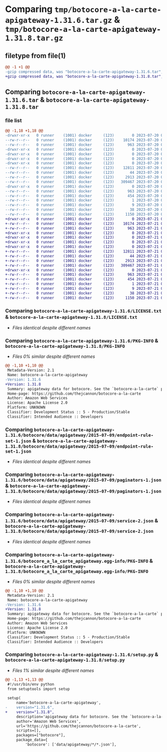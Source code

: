 # Comparing `tmp/botocore-a-la-carte-apigateway-1.31.6.tar.gz` & `tmp/botocore-a-la-carte-apigateway-1.31.8.tar.gz`

## filetype from file(1)

```diff
@@ -1 +1 @@
-gzip compressed data, was "botocore-a-la-carte-apigateway-1.31.6.tar", last modified: Thu Jul 20 01:20:04 2023, max compression
+gzip compressed data, was "botocore-a-la-carte-apigateway-1.31.8.tar", last modified: Fri Jul 21 01:21:12 2023, max compression
```

## Comparing `botocore-a-la-carte-apigateway-1.31.6.tar` & `botocore-a-la-carte-apigateway-1.31.8.tar`

### file list

```diff
@@ -1,18 +1,18 @@
-drwxr-xr-x   0 runner    (1001) docker     (123)        0 2023-07-20 01:20:04.382553 botocore-a-la-carte-apigateway-1.31.6/
--rw-r--r--   0 runner    (1001) docker     (123)    10174 2023-07-20 01:20:04.000000 botocore-a-la-carte-apigateway-1.31.6/LICENSE.txt
--rw-r--r--   0 runner    (1001) docker     (123)      963 2023-07-20 01:20:04.382553 botocore-a-la-carte-apigateway-1.31.6/PKG-INFO
-drwxr-xr-x   0 runner    (1001) docker     (123)        0 2023-07-20 01:20:04.378553 botocore-a-la-carte-apigateway-1.31.6/botocore/
-drwxr-xr-x   0 runner    (1001) docker     (123)        0 2023-07-20 01:20:04.378553 botocore-a-la-carte-apigateway-1.31.6/botocore/data/
-drwxr-xr-x   0 runner    (1001) docker     (123)        0 2023-07-20 01:20:04.378553 botocore-a-la-carte-apigateway-1.31.6/botocore/data/apigateway/
-drwxr-xr-x   0 runner    (1001) docker     (123)        0 2023-07-20 01:20:04.378553 botocore-a-la-carte-apigateway-1.31.6/botocore/data/apigateway/2015-07-09/
--rw-r--r--   0 runner    (1001) docker     (123)    12811 2023-07-20 01:19:55.000000 botocore-a-la-carte-apigateway-1.31.6/botocore/data/apigateway/2015-07-09/endpoint-rule-set-1.json
--rw-r--r--   0 runner    (1001) docker     (123)       44 2023-07-20 01:19:55.000000 botocore-a-la-carte-apigateway-1.31.6/botocore/data/apigateway/2015-07-09/examples-1.json
--rw-r--r--   0 runner    (1001) docker     (123)     2913 2023-07-20 01:19:55.000000 botocore-a-la-carte-apigateway-1.31.6/botocore/data/apigateway/2015-07-09/paginators-1.json
--rw-r--r--   0 runner    (1001) docker     (123)   309467 2023-07-20 01:19:55.000000 botocore-a-la-carte-apigateway-1.31.6/botocore/data/apigateway/2015-07-09/service-2.json
-drwxr-xr-x   0 runner    (1001) docker     (123)        0 2023-07-20 01:20:04.382553 botocore-a-la-carte-apigateway-1.31.6/botocore_a_la_carte_apigateway.egg-info/
--rw-r--r--   0 runner    (1001) docker     (123)      963 2023-07-20 01:20:04.000000 botocore-a-la-carte-apigateway-1.31.6/botocore_a_la_carte_apigateway.egg-info/PKG-INFO
--rw-r--r--   0 runner    (1001) docker     (123)      454 2023-07-20 01:20:04.000000 botocore-a-la-carte-apigateway-1.31.6/botocore_a_la_carte_apigateway.egg-info/SOURCES.txt
--rw-r--r--   0 runner    (1001) docker     (123)        1 2023-07-20 01:20:04.000000 botocore-a-la-carte-apigateway-1.31.6/botocore_a_la_carte_apigateway.egg-info/dependency_links.txt
--rw-r--r--   0 runner    (1001) docker     (123)        9 2023-07-20 01:20:04.000000 botocore-a-la-carte-apigateway-1.31.6/botocore_a_la_carte_apigateway.egg-info/top_level.txt
--rw-r--r--   0 runner    (1001) docker     (123)       38 2023-07-20 01:20:04.382553 botocore-a-la-carte-apigateway-1.31.6/setup.cfg
--rw-r--r--   0 runner    (1001) docker     (123)     1150 2023-07-20 01:20:04.000000 botocore-a-la-carte-apigateway-1.31.6/setup.py
+drwxr-xr-x   0 runner    (1001) docker     (123)        0 2023-07-21 01:21:12.706768 botocore-a-la-carte-apigateway-1.31.8/
+-rw-r--r--   0 runner    (1001) docker     (123)    10174 2023-07-21 01:21:12.000000 botocore-a-la-carte-apigateway-1.31.8/LICENSE.txt
+-rw-r--r--   0 runner    (1001) docker     (123)      963 2023-07-21 01:21:12.702768 botocore-a-la-carte-apigateway-1.31.8/PKG-INFO
+drwxr-xr-x   0 runner    (1001) docker     (123)        0 2023-07-21 01:21:12.702768 botocore-a-la-carte-apigateway-1.31.8/botocore/
+drwxr-xr-x   0 runner    (1001) docker     (123)        0 2023-07-21 01:21:12.702768 botocore-a-la-carte-apigateway-1.31.8/botocore/data/
+drwxr-xr-x   0 runner    (1001) docker     (123)        0 2023-07-21 01:21:12.702768 botocore-a-la-carte-apigateway-1.31.8/botocore/data/apigateway/
+drwxr-xr-x   0 runner    (1001) docker     (123)        0 2023-07-21 01:21:12.702768 botocore-a-la-carte-apigateway-1.31.8/botocore/data/apigateway/2015-07-09/
+-rw-r--r--   0 runner    (1001) docker     (123)    12811 2023-07-21 01:21:06.000000 botocore-a-la-carte-apigateway-1.31.8/botocore/data/apigateway/2015-07-09/endpoint-rule-set-1.json
+-rw-r--r--   0 runner    (1001) docker     (123)       44 2023-07-21 01:21:06.000000 botocore-a-la-carte-apigateway-1.31.8/botocore/data/apigateway/2015-07-09/examples-1.json
+-rw-r--r--   0 runner    (1001) docker     (123)     2913 2023-07-21 01:21:06.000000 botocore-a-la-carte-apigateway-1.31.8/botocore/data/apigateway/2015-07-09/paginators-1.json
+-rw-r--r--   0 runner    (1001) docker     (123)   309467 2023-07-21 01:21:06.000000 botocore-a-la-carte-apigateway-1.31.8/botocore/data/apigateway/2015-07-09/service-2.json
+drwxr-xr-x   0 runner    (1001) docker     (123)        0 2023-07-21 01:21:12.702768 botocore-a-la-carte-apigateway-1.31.8/botocore_a_la_carte_apigateway.egg-info/
+-rw-r--r--   0 runner    (1001) docker     (123)      963 2023-07-21 01:21:12.000000 botocore-a-la-carte-apigateway-1.31.8/botocore_a_la_carte_apigateway.egg-info/PKG-INFO
+-rw-r--r--   0 runner    (1001) docker     (123)      454 2023-07-21 01:21:12.000000 botocore-a-la-carte-apigateway-1.31.8/botocore_a_la_carte_apigateway.egg-info/SOURCES.txt
+-rw-r--r--   0 runner    (1001) docker     (123)        1 2023-07-21 01:21:12.000000 botocore-a-la-carte-apigateway-1.31.8/botocore_a_la_carte_apigateway.egg-info/dependency_links.txt
+-rw-r--r--   0 runner    (1001) docker     (123)        9 2023-07-21 01:21:12.000000 botocore-a-la-carte-apigateway-1.31.8/botocore_a_la_carte_apigateway.egg-info/top_level.txt
+-rw-r--r--   0 runner    (1001) docker     (123)       38 2023-07-21 01:21:12.706768 botocore-a-la-carte-apigateway-1.31.8/setup.cfg
+-rw-r--r--   0 runner    (1001) docker     (123)     1150 2023-07-21 01:21:12.000000 botocore-a-la-carte-apigateway-1.31.8/setup.py
```

### Comparing `botocore-a-la-carte-apigateway-1.31.6/LICENSE.txt` & `botocore-a-la-carte-apigateway-1.31.8/LICENSE.txt`

 * *Files identical despite different names*

### Comparing `botocore-a-la-carte-apigateway-1.31.6/PKG-INFO` & `botocore-a-la-carte-apigateway-1.31.8/PKG-INFO`

 * *Files 0% similar despite different names*

```diff
@@ -1,10 +1,10 @@
 Metadata-Version: 2.1
 Name: botocore-a-la-carte-apigateway
-Version: 1.31.6
+Version: 1.31.8
 Summary: apigateway data for botocore. See the `botocore-a-la-carte` package for more info.
 Home-page: https://github.com/thejcannon/botocore-a-la-carte
 Author: Amazon Web Services
 License: Apache License 2.0
 Platform: UNKNOWN
 Classifier: Development Status :: 5 - Production/Stable
 Classifier: Intended Audience :: Developers
```

### Comparing `botocore-a-la-carte-apigateway-1.31.6/botocore/data/apigateway/2015-07-09/endpoint-rule-set-1.json` & `botocore-a-la-carte-apigateway-1.31.8/botocore/data/apigateway/2015-07-09/endpoint-rule-set-1.json`

 * *Files identical despite different names*

### Comparing `botocore-a-la-carte-apigateway-1.31.6/botocore/data/apigateway/2015-07-09/paginators-1.json` & `botocore-a-la-carte-apigateway-1.31.8/botocore/data/apigateway/2015-07-09/paginators-1.json`

 * *Files identical despite different names*

### Comparing `botocore-a-la-carte-apigateway-1.31.6/botocore/data/apigateway/2015-07-09/service-2.json` & `botocore-a-la-carte-apigateway-1.31.8/botocore/data/apigateway/2015-07-09/service-2.json`

 * *Files identical despite different names*

### Comparing `botocore-a-la-carte-apigateway-1.31.6/botocore_a_la_carte_apigateway.egg-info/PKG-INFO` & `botocore-a-la-carte-apigateway-1.31.8/botocore_a_la_carte_apigateway.egg-info/PKG-INFO`

 * *Files 0% similar despite different names*

```diff
@@ -1,10 +1,10 @@
 Metadata-Version: 2.1
 Name: botocore-a-la-carte-apigateway
-Version: 1.31.6
+Version: 1.31.8
 Summary: apigateway data for botocore. See the `botocore-a-la-carte` package for more info.
 Home-page: https://github.com/thejcannon/botocore-a-la-carte
 Author: Amazon Web Services
 License: Apache License 2.0
 Platform: UNKNOWN
 Classifier: Development Status :: 5 - Production/Stable
 Classifier: Intended Audience :: Developers
```

### Comparing `botocore-a-la-carte-apigateway-1.31.6/setup.py` & `botocore-a-la-carte-apigateway-1.31.8/setup.py`

 * *Files 1% similar despite different names*

```diff
@@ -1,13 +1,13 @@
 #!/usr/bin/env python
 from setuptools import setup
 
 setup(
     name='botocore-a-la-carte-apigateway',
-    version="1.31.6",
+    version="1.31.8",
     description='apigateway data for botocore. See the `botocore-a-la-carte` package for more info.',
     author='Amazon Web Services',
     url='https://github.com/thejcannon/botocore-a-la-carte',
     scripts=[],
     packages=["botocore"],
     package_data={
         'botocore': ['data/apigateway/*/*.json'],
```

